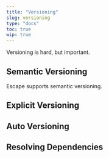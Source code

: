 ```yaml
---
title: "Versioning"
slug: versioning
type: "docs"
toc: true
wip: true
---
```


Versioning is hard, but important. 

## Semantic Versioning

Escape supports semantic versioning. 

## Explicit Versioning

## Auto Versioning

## Resolving Dependencies
